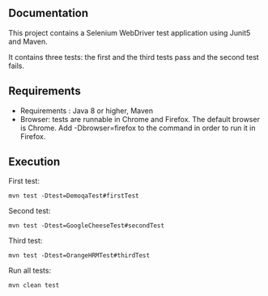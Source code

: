Documentation
-------------

This project contains a Selenium WebDriver test application using Junit5 and Maven.

It contains three tests: the first and the third tests pass and the second test fails.

Requirements
-------------
- Requirements : Java 8 or higher, Maven
- Browser: tests are runnable in Chrome and Firefox. The default browser is Chrome.
Add -Dbrowser=firefox to the command in order to run it in Firefox.

Execution
-------------
First test:
```
mvn test -Dtest=DemoqaTest#firstTest
```
Second test:
```
mvn test -Dtest=GoogleCheeseTest#secondTest  
```
Third test:
```
mvn test -Dtest=OrangeHRMTest#thirdTest 
```
Run all tests:
```
mvn clean test 
```